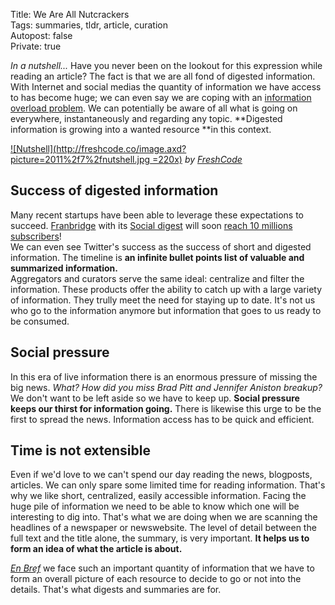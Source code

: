 Title: We Are All Nutcrackers  
Tags: summaries, tldr, article, curation  
Autopost: false   
Private: true   

*In a nutshell...* Have you never been on the lookout for this expression 
while reading an article? The fact is that we are all fond of digested
information. With Internet and social medias the quantity of information
we have access to has become huge; we can even say we are coping with an 
[information overload problem](http://needforair.com/information-overload-and-how-to-keep-up-with-5849 "Overload"). 
We can potentially be aware of all what is going on everywhere, instantaneously 
and regarding any topic. **Digested information is growing into a 
wanted resource **in this context.  

[![Nutshell](http://freshcode.co/image.axd?picture=2011%2f7%2fnutshell.jpg =220x)](http://freshcode.co/post/Nameservers-in-a-Nutshell-Fresh-Insights-7.aspx)
*by [FreshCode](http://freshcode.co/ "Author")*  

## Success of digested information  

Many recent startups have been able to leverage these expectations to
succeed. [Franbridge](http://www.fanbridge.com/ "Fanbridge") with its 
[Social digest](http://www.fanbridge.com/blog/introducing-social-digest "Social Digest") 
will soon [reach 10 millions subscribers](http://pandodaily.com/2012/03/21/as-it-turns-out-fanbridges-most-exciting-product-is-boring-old-email/)!  
We can even see Twitter's success as the success of short and digested
information. The timeline is **an infinite bullet points list of valuable and
summarized information.**  
Aggregators and curators serve the same ideal: centralize and filter the
information. These products offer the ability to catch up with a large
variety of information. They trully meet the need for staying up to
date. It's not us who go to the information anymore but information that goes to
us ready to be consumed.

## Social pressure  

In this era of live information there is an enormous pressure of missing the big news. 
*What? How did you miss Brad Pitt and Jennifer Aniston breakup?* We
don't want to be left aside so we have to keep up. **Social pressure keeps
our thirst for information going.** There is likewise this urge to be
the first to spread the news. Information access has to be quick and
efficient. 

## Time is not extensible  

Even if we'd love to we can't spend our day reading the news, blogposts,
articles. We can only spare some limited time for reading information.
That's why we like short, centralized, easily accessible information.
Facing the huge pile of information we need to be able to know which one
will be interesting to dig into. That's what we are doing when we are scanning the
headlines of a newspaper or newswebsite. The level of detail 
between the full text and the title alone, the summary, is very important. 
**It helps us to form an idea of what the article is about.**  

*[En Bref](http://www.canalplus.fr/c-divertissement/pid3848-c-bref.html "Bref")* 
we face such an important quantity of information that we have to form 
an overall picture of each resource to decide to go or not into the details.
That's what digests and summaries are for. 


